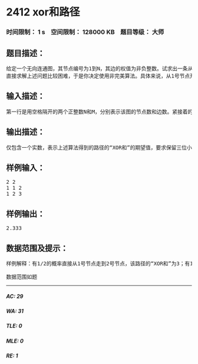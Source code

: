 # 2412 xor和路径   
### 时间限制： 1 s&nbsp;&nbsp;&nbsp;&nbsp;空间限制： 128000 KB&nbsp;&nbsp;&nbsp;&nbsp;题目等级： 大师  
## 题目描述：  

<pre>
给定一个无向连通图，其节点编号为1到N，其边的权值为非负整数。试求出一条从1号节点到 N 号节点的路径，使得该路径上经过的边的权值的“XOR 和”最大。该路径可以重复经过某些节点或边，当一条边在路径中出现多次时，其权值在计算“XOR 和”时也要被重复计算相应多的次数。
直接求解上述问题比较困难，于是你决定使用非完美算法。具体来说，从1号节点开始，以相等的概率，随机选择与当前节点相关联的某条边，并沿这条边走到下一个节点，重复这个过程，直到走到N号节点为止，便得到一条从1号节点到N号节点的路径。显然得到每条这样的路径的概率是不同的并且每条这样的路径的“XOR 和”也不一样。现在请你求出该算法得到的路径的“XOR和”的期望值。 
</pre>
  
  
## 输入描述：  

<pre>
第一行是用空格隔开的两个正整数N和M，分别表示该图的节点数和边数。紧接着的M行，每行是用空格隔开的三个非负整数u，v和w(1≤u,v≤N， 0≤w≤109)，表示该图的一条边(u,v)，其权值为w。输入的数据保证图连通，30%的数据满足N≤30，100%的数据满足2≤N≤100，M≤10000，但是图中可能有重边或自环。 
</pre>
  
  
## 输出描述：  

<pre>
仅包含一个实数，表示上述算法得到的路径的“XOR和”的期望值，要求保留三位小数。（建议使用精度较高的数据类型进行计算） 
</pre>
  
  
## 样例输入：  

<pre>
2 2  
1 1 2  
1 2 3
</pre>
  
  
## 样例输出：  

<pre>
2.333
</pre>
  
  
## 数据范围及提示：  

<pre>
样例解释：有1/2的概率直接从1号节点走到2号节点，该路径的“XOR和”为3；有1/4的概率从1号节点走一次1号节点的自环后走到2号节点，该路径的“XOR和”为1；有1/8的概率从1号节点走两次1号节点的自环后走到2号节点，该路径的“XOR和”为3；......；依此类推，可知“XOR和”的期望值为：3/2+1/4+3/8+1/16+3/32+....=7/3，约等于2.333。
 
数据范围如题
</pre>
  
  
***  

##### AC: 29  
##### WA: 31  
##### TLE: 0  
##### MLE: 0  
##### RE: 1  
